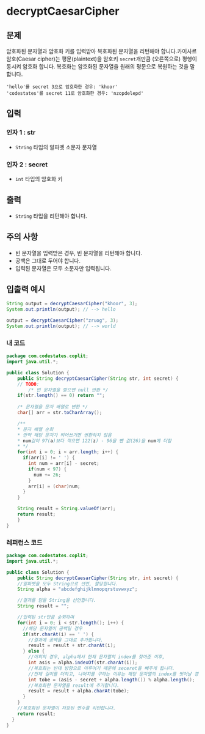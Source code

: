 # **decryptCaesarCipher**

## **문제**

암호화된 문자열과 암호화 키를 입력받아 복호화된 문자열을 리턴해야 합니다.카이사르 암호(Caesar cipher)는 평문(plaintext)을 암호키 `secret`개만큼 (오른쪽으로) 평행이동시켜 암호화 합니다. 복호화는 암호화된 문자열을 원래의 평문으로 복원하는 것을 말합니다.

```
'hello'를 secret 3으로 암호화한 경우: 'khoor'
'codestates'를 secret 11로 암호화한 경우: 'nzopdelepd'
```

## **입력**

### **인자 1 : str**

- `String` 타입의 알파벳 소문자 문자열

### **인자 2 : secret**

- `int` 타입의 암호화 키

## **출력**

- `String` 타입을 리턴해야 합니다.

## **주의 사항**

- 빈 문자열을 입력받은 경우, 빈 문자열을 리턴해야 합니다.
- 공백은 그대로 두어야 합니다.
- 입력된 문자열은 모두 소문자만 입력됩니다.

## **입출력 예시**

```java
String output = decryptCaesarCipher("khoor", 3);
System.out.println(output); // --> hello

output = decryptCaesarCipher("zruog", 3);
System.out.println(output); // --> world
```

### 내 코드

```java
package com.codestates.coplit; 
import java.util.*;

public class Solution { 
	public String decryptCaesarCipher(String str, int secret) {
    // TODO:
		/* 빈 문자열을 받으면 null 반환 */
    if(str.length() == 0) return "";
    
    /* 문자열을 문자 배열로 변환 */
    char[] arr = str.toCharArray();

    /**
    * 문자 배열 순회
    * 만약 해당 문자가 띄어쓰기면 변환하지 않음
    * num값이 97(a)보다 작으면 122(z) - 96을 뺀 값(26)을 num에 더함
    * */
    for(int i = 0; i < arr.length; i++) {
      if(arr[i] != ' ') {
        int num = arr[i] - secret;
        if(num < 97) {
          num += 26;
        }
        arr[i] = (char)num;
      }
    }

    String result = String.valueOf(arr);
    return result;
	} 
}
```

### 레퍼런스 코드

```java
package com.codestates.coplit; 
import java.util.*;

public class Solution { 
	public String decryptCaesarCipher(String str, int secret) {
    //알파벳을 모두 String으로 선언, 할당합니다.
    String alpha = "abcdefghijklmnopqrstuvwxyz";

    //결과를 담을 String을 선언합니다.
    String result = "";

    //입력된 str만큼 순회하며
    for(int i = 0; i < str.length(); i++) {
      //해당 문자열이 공백일 경우
      if(str.charAt(i) == ' ') {
        //결과에 공백을 그대로 추가합니다.
        result = result + str.charAt(i);
      } else {
        //이외의 경우, alpha에서 현재 문자열의 index를 찾아준 이후,
        int asis = alpha.indexOf(str.charAt(i));
        //복호화는 반대 방향으로 이루어기 때문에 seceret을 빼주게 됩니다.
        //전체 길이를 더하고, 나머지를 구하는 이유는 해당 문자열의 index를 벗어날 경우를 고려한 계산식입니다.
        int tobe = (asis - secret + alpha.length()) % alpha.length();
        //복호화한 문자열을 result에 추가합니다.
        result = result + alpha.charAt(tobe);
      }
    }
    //복호화된 문자열이 저장된 변수를 리턴합니다.
    return result;
  }
}
```